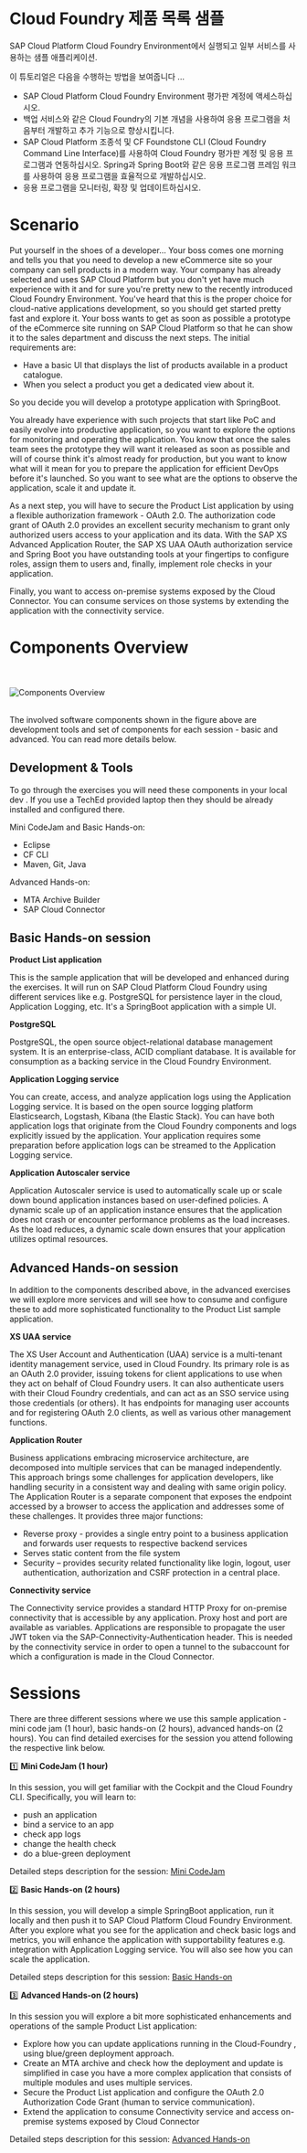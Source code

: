 # Cloud Foundry 제품 목록 샘플

SAP Cloud Platform Cloud Foundry Environment에서 실행되고 일부 서비스를 사용하는 샘플 애플리케이션.

이 튜토리얼은 다음을 수행하는 방법을 보여줍니다 ...
* SAP Cloud Platform Cloud Foundry Environment 평가판 계정에 액세스하십시오.
* 백업 서비스와 같은 Cloud Foundry의 기본 개념을 사용하여 응용 프로그램을 처음부터 개발하고 추가 기능으로 향상시킵니다.
* SAP Cloud Platform 조종석 및 CF Foundstone CLI (Cloud Foundry Command Line Interface)를 사용하여 Cloud Foundry 평가판 계정 및 응용 프로그램과 연동하십시오.
Spring과 Spring Boot와 같은 응용 프로그램 프레임 워크를 사용하여 응용 프로그램을 효율적으로 개발하십시오.
* 응용 프로그램을 모니터링, 확장 및 업데이트하십시오.

# Scenario

Put yourself in the shoes of a developer... Your boss comes one morning and tells you that you need to develop a new eCommerce site so your company can sell products in a modern way. Your company has already selected and uses SAP Cloud Platform but you don't yet have much experience with it and for sure you're pretty new to the recently introduced Cloud Foundry Environment. You've heard that this is the proper choice for cloud-native applications development, so you should get started pretty fast and explore it. Your boss wants to get as soon as possible a prototype of the eCommerce site running on SAP Cloud Platform so that he can show it to the sales department and discuss the next steps. The initial requirements are:
* Have a basic UI that displays the list of products available in a product catalogue.
* When you select a product you get a dedicated view about it.

So you decide you will develop a prototype application with SpringBoot.

You already have experience with such projects that start like PoC and easily evolve into productive application, so you want to explore the options for monitoring and operating the application. You know that once the sales team sees the prototype they will want it released as soon as possible and will of course think it's almost ready for production, but you want to know what will it mean for you to prepare the application for efficient DevOps before it's launched. So you want to see what are the options to observe the application, scale it and update it.

As a next step, you will have to secure the Product List application by using a flexible authorization framework - OAuth 2.0. The authorization code grant of OAuth 2.0 provides an excellent security mechanism to grant only authorized users access to your application and its data. With the SAP XS Advanced Application Router, the SAP XS UAA OAuth authorization service and Spring Boot you have outstanding tools at your fingertips to configure roles, assign them to users and, finally, implement role checks in your application.

Finally, you want to access on-premise systems exposed by the Cloud Connector. You can consume services on those systems by extending the application with the connectivity service.

# Components Overview
<br><br>
![Components Overview](/img/overview_components.png?raw=true)
<br><br>

The involved software components shown in the figure above are development  tools and set of components for each session - basic and advanced. You can read more details below.

## Development  & Tools

To go through the exercises you will need these components in your local dev . If you use a TechEd provided laptop then they should be already installed and configured there.

Mini CodeJam and Basic Hands-on:
- Eclipse
- CF CLI
- Maven, Git, Java

Advanced Hands-on:
- MTA Archive Builder
- SAP Cloud Connector

## Basic Hands-on session

**Product List application**

This is the sample application that will be developed and enhanced during the exercises. It will run on SAP Cloud Platform Cloud Foundry  using different services like e.g. PostgreSQL for persistence layer in the cloud, Application Logging, etc. It's a SpringBoot application with a simple UI.

**PostgreSQL**

PostgreSQL, the open source object-relational database management system. It is an enterprise-class, ACID compliant database. It is available for consumption as a backing service in the Cloud Foundry Environment.

**Application Logging service**

You can create, access, and analyze application logs using the Application Logging service. It is based on the open source logging platform Elasticsearch, Logstash, Kibana (the Elastic Stack). You can have both application logs that originate from the Cloud Foundry components and logs explicitly issued by the application. Your application requires some preparation before application logs can be streamed to the Application Logging service.

**Application Autoscaler service**

Application Autoscaler service is used to automatically scale up or scale down bound application instances based on user-defined policies. A dynamic scale up of an application instance ensures that the application does not crash or encounter performance problems as the load increases. As the load reduces, a dynamic scale down ensures that your application utilizes optimal resources.

## Advanced Hands-on session

In addition to the components described above, in the advanced exercises we will explore more services and will see how to consume and configure these to add more sophisticated functionality to the Product List sample application.

**XS UAA service**

The XS User Account and Authentication (UAA) service is a multi-tenant identity management service, used in Cloud Foundry. Its primary role is as an OAuth 2.0 provider, issuing tokens for client applications to use when they act on behalf of Cloud Foundry users. It can also authenticate users with their Cloud Foundry credentials, and can act as an SSO service using those credentials (or others). It has endpoints for managing user accounts and for registering OAuth 2.0 clients, as well as various other management functions.


**Application Router**

Business applications embracing microservice architecture, are decomposed into multiple services that can be managed independently. This approach brings some challenges for application developers, like handling security in a consistent way and dealing with same origin policy. The Application Router is a separate component that exposes the endpoint accessed by a browser to access the application and addresses some of these challenges. It provides three major functions:
- Reverse proxy - provides a single entry point to a business application and forwards user requests to respective backend services
- Serves static content from the file system
- Security – provides security related functionality like login, logout, user authentication, authorization and CSRF protection in a central place.


**Connectivity service**

The Connectivity service provides a standard HTTP Proxy for on-premise connectivity that is accessible by any application. Proxy host and port are available as  variables. Applications are responsible to propagate the user JWT token via the SAP-Connectivity-Authentication header. This is needed by the connectivity service in order to open a tunnel to the subaccount for which a configuration is made in the Cloud Connector.

# Sessions

There are three different sessions where we use this sample application - mini code jam (1 hour), basic hands-on (2 hours), advanced hands-on (2 hours). You can find detailed exercises for the session you attend following the respective link below.

:one: **Mini CodeJam (1 hour)**

In this session, you will get familiar with the Cockpit and the Cloud Foundry CLI. Specifically, you will learn to:
- push an application
- bind a service to an app
- check app logs
- change the health check
- do a blue-green deployment

Detailed steps description for the session: [Mini CodeJam](/exercises/basic-codeJam)

:two: **Basic Hands-on (2 hours)**

In this session, you will develop a simple SpringBoot application, run it locally and then push it to SAP Cloud Platform Cloud Foundry Environment. After you explore what you see for the application and check basic logs and metrics, you will enhance the application with supportability features e.g. integration with Application Logging service. You will also see how you can scale the application.

Detailed steps description for this session: [Basic Hands-on](exercises/basic-hands-on)

:three: **Advanced Hands-on (2 hours)**

In this session you will explore a bit more sophisticated enhancements and operations of the sample Product List application:
* Explore how you can update applications running in the Cloud-Foundry , using blue/green deployment approach.
* Create an MTA archive and check how the deployment and update is simplified in case you have a more complex application that consists of multiple modules and uses multiple services.
* Secure the Product List application and configure the OAuth 2.0 Authorization Code Grant (human to service communication).
* Extend the application to consume Connectivity service and access on-premise systems exposed by Cloud Connector

Detailed steps description for this session: [Advanced Hands-on](exercises/advanced-hands-on)
